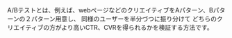 A/Bテストとは、例えば、webページなどのクリエイティブをAパターン、Bパターンの２パターン用意し、
同様のユーザーを半分づつに振り分けて
どちらのクリエイティブの方がより高いCTR、CVRを得られるかを検証する方法です。